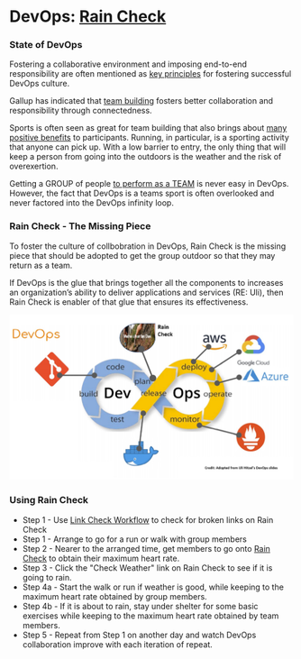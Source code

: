 # DevOps: [Rain Check](https://kuddelmuddelall.github.io/Rain-Check/)

### State of DevOps

Fostering a collaborative environment and imposing end-to-end responsibility are often mentioned as [key principles](https://www.cmswire.com/information-management/7-key-principles-for-a-successful-devops-culture/) for fostering successful DevOps culture.

Gallup has indicated that [team building](https://www.gallup.com/cliftonstrengths/en/278225/how-to-improve-teamwork.aspx) fosters better collaboration and responsibility through connectedness.

Sports is often seen as great for team building that also brings about [many positive benefits](https://runnersfirst.co.uk/team-building/#:~:text=Running%20as%20part%20of%20team,re%20doing%20a%20great%20job.) to participants.  Running, in particular, is a sporting activity that anyone can pick up.  With a low barrier to entry, the only thing that will keep a person from going into the outdoors is the weather and the risk of overexertion.

Getting a GROUP of people [to perform as a TEAM](https://medium.com/@XebiaLabs/devops-is-a-team-sport-876555fe3b88) is never easy in DevOps.  However, the fact that DevOps is a teams sport is often overlooked and never factored into the DevOps infinity loop.

### Rain Check - The Missing Piece

To foster the culture of collbobration in DevOps, Rain Check is the missing piece that should be adopted to get the group outdoor so that they may return as a team.

If DevOps is the glue that brings together all the components to increases an organization’s ability to deliver applications and services (RE: Uli), then Rain Check is enabler of that glue that ensures its effectiveness.

![](New_DevOps.jpg)

### Using Rain Check
* Step 1 - Use [Link Check Workflow](https://github.com/kuddelmuddelall/Rain-Check/actions) to check for broken links on Rain Check
* Step 1 - Arrange to go for a run or walk with group members
* Step 2 - Nearer to the arranged time, get members to go onto [Rain Check](https://kuddelmuddelall.github.io/Rain-Check/) to obtain their maximum heart rate.
* Step 3 - Click the "Check Weather" link on Rain Check to see if it is going to rain.
* Step 4a - Start the walk or run if weather is good, while keeping to the maximum heart rate obtained by group members.
* Step 4b - If it is about to rain, stay under shelter for some basic exercises while keeping to the maximum heart rate obtained by team members. 
* Step 5 - Repeat from Step 1 on another day and watch DevOps collaboration improve with each iteration of repeat.

